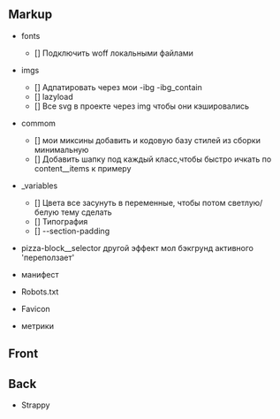 ## Markup

- fonts
	- [] Подключить woff локальными файлами

- imgs
	- [] Адпатировать через мои -ibg -ibg_contain
	- [] lazyload
	- [] Все svg в проекте через img чтобы они кэшировались

- commom
	- [] мои миксины добавить и кодовую базу стилей из сборки минимальную
	- [] Добавить шапку под каждый класс,чтобы быстро ичкать по content__items к примеру

- _variables
	- [] Цвета все засунуть в переменные, чтобы потом светлую/белую тему сделать
	- [] Типография
	- [] --section-padding

- pizza-block__selector другой эффект мол бэкгрунд активного 'переползает'

- манифест
- Robots.txt
- Favicon
- метрики

## Front


## Back

- Strappy